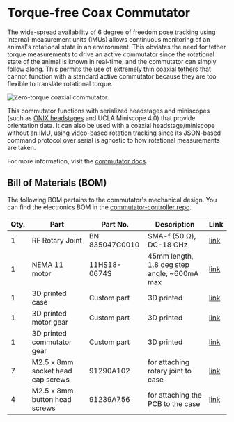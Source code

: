 # Torque-free Coax Commutator

The wide-spread availability of 6 degree of freedom pose tracking using internal-measurement units
(IMUs) allows continuous monitoring of an animal's rotational state in an environment. This obviates
the need for tether torque measurements to drive an active commutator since the rotational state of
the animal is known in real-time, and the commutator can simply follow along. This permits the use
of extremely thin [coaxial tethers](https://open-ephys.org/tethers) that cannot function with a
standard active commutator because they are too flexible to translate rotational torque.

![Zero-torque coaxial commutator.](./resources/demo.gif)

This commutator functions with serialized headstages and miniscopes (such as [ONIX
headstages](https://open-ephys.github.io/onix-docs/index.html) and UCLA Miniscope 4.0) that provide
orientation data. It can also be used with a coaxial headstage/miniscope without an IMU, using
video-based rotation tracking since its JSON-based command protocol over serial is agnostic to how
rotational measurements are taken. 

For more information, visit the [commutator docs](https://open-ephys.github.io/commutator-docs/).

## Bill of Materials (BOM)

The following BOM pertains to the commutator's mechanical design. You can find the electronics BOM in the [commutator-controller repo](https://github.com/open-ephys/commutator-controller/tree/main/pcb/manufacturing/bom).

| Qty. | Part | Part No. | Description | Link |
| --- | --- | --- | --- | --- |
| 1	| RF Rotary Joint	|	BN 835047C0010 | SMA-f (50 Ω), DC-18 GHz | [link](https://products.spinner-group.com/1-channel-coaxial-rotary-joint-sma-female-dc-18-ghz-bn835047C0011) |
| 1 | NEMA 11 motor | 11HS18-0674S | 45mm length, 1.8 deg step angle, ~600mA max | [link](https://www.omc-stepperonline.com/nema-11-bipolar-1-8deg-9-5ncm-13-5oz-in-0-67a-4-6v-28x28x45mm-4-wires-11hs18-0674s) |
| 1 | 3D printed case | Custom part | 3D printed | [link](https://github.com/open-ephys/commutator-coax/tree/main/mechanical/production) |
| 1 | 3D printed motor gear | Custom part | 3D printed | [link](https://github.com/open-ephys/commutator-coax/tree/main/mechanical/production) | 
| 1 | 3D printed commutator gear | Custom part | 3D printed | [link](https://github.com/open-ephys/commutator-coax/tree/main/mechanical/production) | 
| 7 | M2.5 x 8mm socket head cap screws | 91290A102 | for attaching rotary joint to case | [link](https://www.mcmaster.com/91290a102) |
| 4 | M2.5 x 8mm button head screws | 91239A756 | for attaching the PCB to the case | [link](https://www.mcmaster.com/91239A756) |
